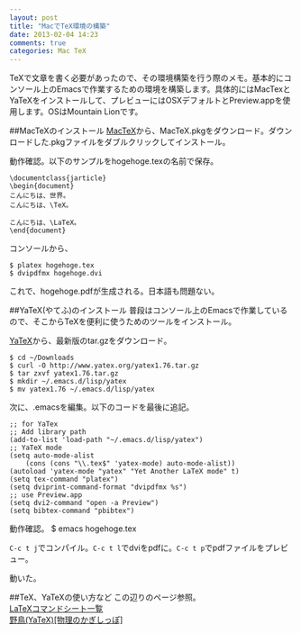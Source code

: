 ```yaml
---
layout: post
title: "MacでTeX環境の構築"
date: 2013-02-04 14:23
comments: true
categories: Mac TeX
---
```

TeXで文章を書く必要があったので、その環境構築を行う際のメモ。基本的にコンソール上のEmacsで作業するための環境を構築します。具体的にはMacTexとYaTeXをインストールして、プレビューにはOSXデフォルトとPreview.appを使用します。OSはMountain Lionです。

<!-- more -->

##MacTeXのインストール
[MacTeX](http://www.tug.org/mactex)から、MacTeX.pkgをダウンロード。ダウンロードした.pkgファイルをダブルクリックしてインストール。

動作確認。以下のサンプルをhogehoge.texの名前で保存。

    \documentclass{jarticle}
    \begin{document}
    こんにちは、世界。
    こんにちは、\TeX。
    
    こんにちは、\LaTeX。
    \end{document}

コンソールから、

    $ platex hogehoge.tex
    $ dvipdfmx hogehoge.dvi

これで、hogehoge.pdfが生成される。日本語も問題ない。

##YaTeX(やてふ)のインストール
普段はコンソール上のEmacsで作業しているので、そこからTeXを便利に使うためのツールをインストール。

[YaTeX](http://www.yatex.org)から、最新版のtar.gzをダウンロード。

    $ cd ~/Downloads
    $ curl -O http://www.yatex.org/yatex1.76.tar.gz
    $ tar zxvf yatex1.76.tar.gz
    $ mkdir ~/.emacs.d/lisp/yatex
    $ mv yatex1.76 ~/.emacs.d/lisp/yatex

次に、.emacsを編集。以下のコードを最後に追記。

    ;; for YaTex
    ;; Add library path
    (add-to-list 'load-path "~/.emacs.d/lisp/yatex")
    ;; YaTeX mode
    (setq auto-mode-alist
        (cons (cons "\\.tex$" 'yatex-mode) auto-mode-alist))
    (autoload 'yatex-mode "yatex" "Yet Another LaTeX mode" t)
    (setq tex-command "platex")
    (setq dviprint-command-format "dvipdfmx %s")
    ;; use Preview.app
    (setq dvi2-command "open -a Preview")
    (setq bibtex-command "pbibtex")
動作確認。
    $ emacs hogehoge.tex

`C-c t j`でコンパイル。`C-c t l`でdviをpdfに。`C-c t p`でpdfファイルをプレビュー。

動いた。

##TeX、YaTeXの使い方など
この辺りのページ参照。  
[LaTeXコマンドシート一覧](http://www002.upp.so-net.ne.jp/latex/)  
[野鳥(YaTeX)[物理のかぎしっぽ]](http://hooktail.sub.jp/tex/yatex/)  
